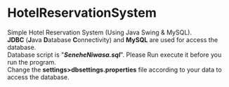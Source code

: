 # HotelReservationSystem
Simple Hotel Reservation System (Using Java Swing & MySQL).   
**JDBC** (**J**ava **D**atabase **C**onnectivity) and **MySQL** are used  for access the database.   
Database script is "**_SeneheNiwasa.sql_**". Please Run execute it before you run the program.  
Change the **settings>dbsettings.properties** file according to your data to access the database.
